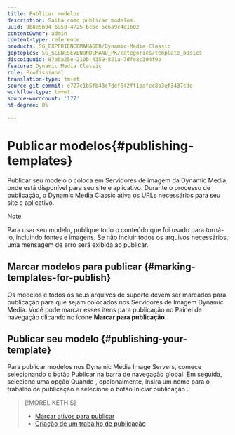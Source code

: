 ```yaml
---
title: Publicar modelos
description: Saiba como publicar modelos.
uuid: 9b8e5b94-6958-4725-bcbc-5e6a9c4d1b02
contentOwner: admin
content-type: reference
products: SG_EXPERIENCEMANAGER/Dynamic-Media-Classic
geptopics: SG_SCENESEVENONDEMAND_PK/categories/template_basics
discoiquuid: 87a5a25e-210b-4359-821a-7dfe8c304f9b
feature: Dynamic Media Classic
role: Profissional
translation-type: tm+mt
source-git-commit: e727c1b5fb43c7def842ff1bafcc8b3ef3437cde
workflow-type: tm+mt
source-wordcount: '177'
ht-degree: 0%

---
```



# Publicar modelos{#publishing-templates}

Publicar seu modelo o coloca em Servidores de imagem da Dynamic Media, onde está disponível para seu site e aplicativo. Durante o processo de publicação, o Dynamic Media Classic ativa os URLs necessários para seu site e aplicativo.

>[!NOTE]
>
>Para usar seu modelo, publique todo o conteúdo que foi usado para torná-lo, incluindo fontes e imagens. Se não incluir todos os arquivos necessários, uma mensagem de erro será exibida ao publicar.

## Marcar modelos para publicar {#marking-templates-for-publish}

Os modelos e todos os seus arquivos de suporte devem ser marcados para publicação para que sejam colocados nos Servidores de Imagem Dynamic Media. Você pode marcar esses itens para publicação no Painel de navegação clicando no ícone **Marcar para publicação**.

## Publicar seu modelo {#publishing-your-template}

Para publicar modelos nos Dynamic Media Image Servers, comece selecionando o botão Publicar na barra de navegação global. Em seguida, selecione uma opção Quando , opcionalmente, insira um nome para o trabalho de publicação e selecione o botão Iniciar publicação .

>[!MORELIKETHIS]
>
>* [Marcar ativos para publicar](publishing-files.md#publish_after_uploading)
>* [Criação de um trabalho de publicação](publishing-files.md#creating_a_publish_job)

